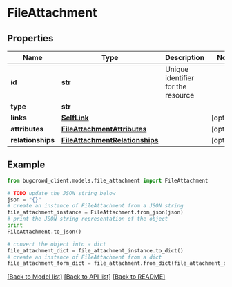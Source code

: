 # FileAttachment


## Properties

Name | Type | Description | Notes
------------ | ------------- | ------------- | -------------
**id** | **str** | Unique identifier for the resource | 
**type** | **str** |  | 
**links** | [**SelfLink**](SelfLink.md) |  | [optional] 
**attributes** | [**FileAttachmentAttributes**](FileAttachmentAttributes.md) |  | [optional] 
**relationships** | [**FileAttachmentRelationships**](FileAttachmentRelationships.md) |  | [optional] 

## Example

```python
from bugcrowd_client.models.file_attachment import FileAttachment

# TODO update the JSON string below
json = "{}"
# create an instance of FileAttachment from a JSON string
file_attachment_instance = FileAttachment.from_json(json)
# print the JSON string representation of the object
print
FileAttachment.to_json()

# convert the object into a dict
file_attachment_dict = file_attachment_instance.to_dict()
# create an instance of FileAttachment from a dict
file_attachment_form_dict = file_attachment.from_dict(file_attachment_dict)
```
[[Back to Model list]](../README.md#documentation-for-models) [[Back to API list]](../README.md#documentation-for-api-endpoints) [[Back to README]](../README.md)


